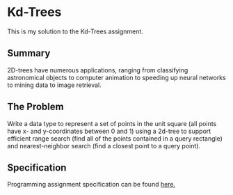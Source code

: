 # Kd-Trees
This is my solution to the Kd-Trees assignment.

## Summary
2D-trees have numerous applications, ranging from classifying astronomical objects to computer animation to speeding up neural networks to mining data to image retrieval.

## The Problem
Write a data type to represent a set of points in the unit square (all points have x- and y-coordinates between 0 and 1) using a 2d-tree to support efficient range search (find all of the points contained in a query rectangle) and nearest-neighbor search (find a closest point to a query point).

## Specification
Programming assignment specification can be found [here.](https://coursera.cs.princeton.edu/algs4/assignments/kdtree/specification.php)
